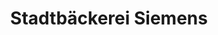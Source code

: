 ---
title: "Stadtbäckerei Siemens"
url: /wilhelmshaven/stadtbaeckerei-siemens-bahnhofstrasse/
shop: Bäckerei
---
